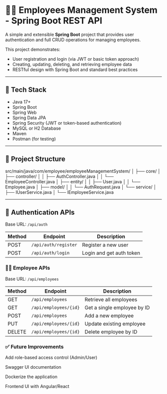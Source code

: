# 👩‍💼 Employees Management System - Spring Boot REST API

A simple and extensible **Spring Boot** project that provides user authentication and full CRUD operations for managing employees.

This project demonstrates:
- User registration and login (via JWT or basic token approach)
- Creating, updating, deleting, and retrieving employee data
- RESTful design with Spring Boot and standard best practices

---

## 🚀 Tech Stack

- Java 17+
- Spring Boot
- Spring Web
- Spring Data JPA
- Spring Security (JWT or token-based authentication)
- MySQL or H2 Database
- Maven
- Postman (for testing)

---

## 📁 Project Structure
src/main/java/com/employee/employeeManagementSystem/
│
├── core/
│ ├── controller/
│ │ ├── AuthController.java
│ │ └── EmployeeController.java
│ ├── entity/
│ │ ├── User.java
│ │ └── Employee.java
│ ├── model/
│ │ └── AuthRequest.java
│ └── service/
│ ├── IUserService.java
│ └── IEmployeeService.java





---

## 🔐 Authentication APIs

Base URL: `/api/auth`

| Method | Endpoint             | Description                    |
|--------|----------------------|--------------------------------|
| POST   | `/api/auth/register` | Register a new user            |
| POST   | `/api/auth/login`    | Login and get auth token       |

### 🙎‍♂️ Employee APIs

Base URL: `/api/employees`

| Method | Endpoint              | Description                 |
| ------ | --------------------- | --------------------------- |
| GET    | `/api/employees`      | Retrieve all employees      |
| GET    | `/api/employees/{id}` | Get a single employee by ID |
| POST   | `/api/employees`      | Add a new employee          |
| PUT    | `/api/employees/{id}` | Update existing employee    |
| DELETE | `/api/employees/{id}` | Delete employee by ID       |

### ✅ Future Improvements
Add role-based access control (Admin/User)

Swagger UI documentation

Dockerize the application

Frontend UI with Angular/React

